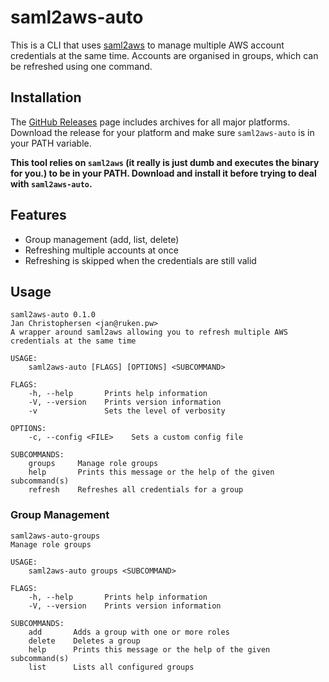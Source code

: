 # saml2aws-auto

This is a CLI that uses [saml2aws](https://github.com/Versent/saml2aws) to manage multiple AWS account credentials
at the same time. Accounts are organised in groups, which can be refreshed using one command.

## Installation

The [GitHub Releases](https://github.com/Rukenshia/saml2aws-auto/releases) page includes archives for all major platforms.
Download the release for your platform and make sure `saml2aws-auto` is in your PATH variable.

**This tool relies on `saml2aws` (it really is just dumb and executes the binary for you.) to be in your PATH. Download and install it before trying to deal with `saml2aws-auto`.**

## Features

* Group management (add, list, delete)
* Refreshing multiple accounts at once
* Refreshing is skipped when the credentials are still valid

## Usage

```plain
saml2aws-auto 0.1.0
Jan Christophersen <jan@ruken.pw>
A wrapper around saml2aws allowing you to refresh multiple AWS credentials at the same time

USAGE:
    saml2aws-auto [FLAGS] [OPTIONS] <SUBCOMMAND>

FLAGS:
    -h, --help       Prints help information
    -V, --version    Prints version information
    -v               Sets the level of verbosity

OPTIONS:
    -c, --config <FILE>    Sets a custom config file

SUBCOMMANDS:
    groups     Manage role groups
    help       Prints this message or the help of the given subcommand(s)
    refresh    Refreshes all credentials for a group
```

### Group Management

```plain
saml2aws-auto-groups
Manage role groups

USAGE:
    saml2aws-auto groups <SUBCOMMAND>

FLAGS:
    -h, --help       Prints help information
    -V, --version    Prints version information

SUBCOMMANDS:
    add       Adds a group with one or more roles
    delete    Deletes a group
    help      Prints this message or the help of the given subcommand(s)
    list      Lists all configured groups
```